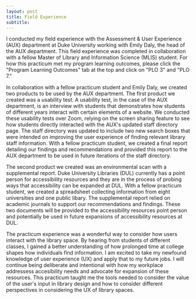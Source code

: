 ```yaml
---
layout: post
title: Field Experience
subtitle:
---
```


I conducted my field experience with the Assessment & User Experience (AUX) department at Duke University working with Emily Daly, the head of the AUX department. This field experience was completed in collaboration with a fellow Master of Library and Information Science (MLIS) student. For how this practicum met my program learning outcomes, please click the "Program Learning Outcomes" tab at the top and click on "PLO 3" and "PLO 7."

In collaboration with a fellow practicum student and Emily Daly, we created two products to be used by the AUX department. The first product we created was a usability test. A usability test, in the case of the AUX department, is an interview with students that demonstrates how students of different years interact with certain elements of a website. We conducted these usability tests over Zoom, relying on the screen sharing feature to see how students directly interacted with the AUX's updated staff directory page. The staff directory was updated to include two new search boxes that were intended on improving the user experience of finding relevant library staff information. With a fellow practicum student, we created a final report detailing our findings and recommendations and provided this report to the AUX department to be used in future iterations of the staff directory. 

The second product we created was an environmental scan with a supplemental report. Duke University Libraries (DUL) currently has a point person for accessibility resources and they are in the process of probing ways that accessibility can be expanded at DUL. With a fellow practicum student, we created a spreadsheet collecting information from eight universities and one public libary. The supplemental report relied on academic journals to support our recommendations and findings. These two documents will be provided to the accessibility resources point person and potentially be used in future expansions of accessibility resources at DUL. 

The practicum experience was a wonderful way to consider how users interact with the library space. By hearing from students of different classes, I gained a better understanding of how prolonged time at college shapes how individuals find information. I am excited to take my newfound knowledge of user experience (UX) and apply that to my future jobs. I will continue being deliberate and intentional with how my workplace addressess accesibility needs and advocate for expansion of these resources. This practicum taught me the tools needed to consider the value of the user's input in library design and how to consider different perspectives in considering the UX of library spaces. 